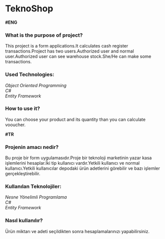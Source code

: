# TeknoShop
**#ENG** </br>

### What is the purpose of project?

This project is a form applications.It calculates cash register transactions.Project has two users.Authorized user and normal user.Authorized user can see warehouse stock.She/He can make some transactions.

### Used Technologies: 
*Object Oriented Programming* </br>
*C#* </br>
*Entity Framework* 

### How to use it?  
You can choose your product and its quantity than you can calculate vooucher.

**#TR** </br>

### Projenin amacı nedir?

Bu proje bir form uygulamasıdır.Proje bir teknoloji marketinin yazar kasa işlemlerini hesaplar.İki tip kullanıcı vardır.Yetkili kullanıcı ve normal kullanıcı.Yetkili kullanıcılar depodaki ürün adetlerini görebilir ve bazı işlemler gerçekleştirebilir.

### Kullanılan Teknolojiler: 
*Nesne Yönelimli Programlama* </br>
*C#* </br>
*Entity Framework* 

### Nasıl kullanılır?

Ürün miktarı ve adeti seçildikten sonra hesaplamalarınızı yapabilirsiniz.
